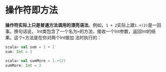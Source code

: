 操作符即方法
================================================================================
**操作符实际上只是普通方法调用的漂亮语法**。例如，`1 + 2`实际上跟`1.+(2)`是一回事。换句话说，
Int类包含了一个名为`+`的方法，接收一个Int参数，返回Int的结果。这个`+`方法是在你对两个Int做加
法时执行的：
```scala 
scala> val sum = 1 + 2
sum: Int = 3

scala> val sumMore = 1.+(2)
sumMore: Int = 3
```
